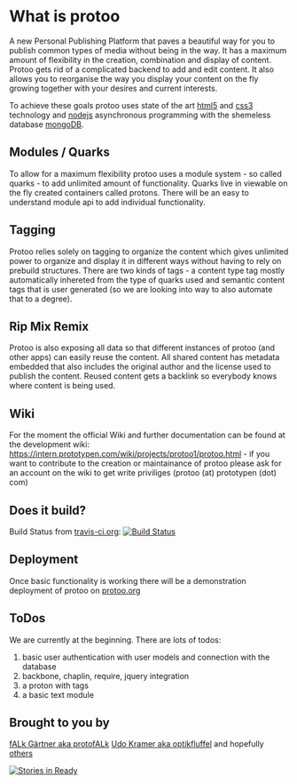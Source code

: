 # What is protoo

A new Personal Publishing Platform that paves a beautiful way for you to publish common types of media without being in the way.  It has a maximum amount of flexibility in the creation, combination and display of content. Protoo gets rid of a complicated backend to add and edit content. It also allows you to reorganise the way you display your content on the fly growing together with your desires and current interests. 

To achieve these goals protoo uses state of the art [html5](http://www.html5rocks.com) and [css3](http://www.w3schools.com/css3) technology and [nodejs](http://nodejs.org) asynchronous programming with the shemeless database [mongoDB](http://www.mongodb.org).   


## Modules / Quarks

To allow for a maximum flexibility protoo uses a module system - so called quarks - to add unlimited amount of functionality. Quarks live in viewable on the fly created containers called protons. There will be an easy to understand module api to add individual functionality.


## Tagging

Protoo relies solely on tagging to organize the content which gives unlimited power to organize and display it in different ways without having to rely on prebuild structures. There are two kinds of tags - a content type tag mostly automatically inhereted from the type of quarks used and semantic content tags that is user generated (so we are looking into way to also automate that to a degree). 

## Rip Mix Remix

Protoo is also exposing all data so that different instances of protoo (and other apps) can easily reuse the content. All shared content has metadata embedded that also includes the original author and the license used to publish the content. Reused content gets a backlink so everybody knows where content is being used. 


## Wiki

For the moment the official Wiki and further documentation can be found at the development wiki: https://intern.prototypen.com/wiki/projects/protoo1/protoo.html - if you want to contribute to the creation or maintainance of protoo please ask for an account on the wiki to get write priviliges (protoo (at) prototypen (dot) com)


## Does it build?

Build Status from [travis-ci.org](https://travis-ci.org): [![Build Status](https://secure.travis-ci.org/prototypen/protoo.png?branch=master)](https://secure.travis-ci.org/prototypen/protoo)


## Deployment

Once basic functionality is working there will be a demonstration deployment of protoo on [protoo.org](https://protoo.org) 

## ToDos

We are currently at the beginning. There are lots of todos:

1. basic user authentication with user models and connection with the database
2. backbone, chaplin, require, jquery integration
3. a proton with tags
4. a basic text module 


## Brought to you by
[fALk Gärtner aka protofALk](https://github.com/protofalk) [Udo Kramer aka optikfluffel](http://udokramer.com/) and hopefully [others](https://github.com/prototypen/protoo/graphs/contributors)


[![Stories in Ready](https://badge.waffle.io/prototypen/protoo.png?label=ready)](http://waffle.io/prototypen/protoo)
